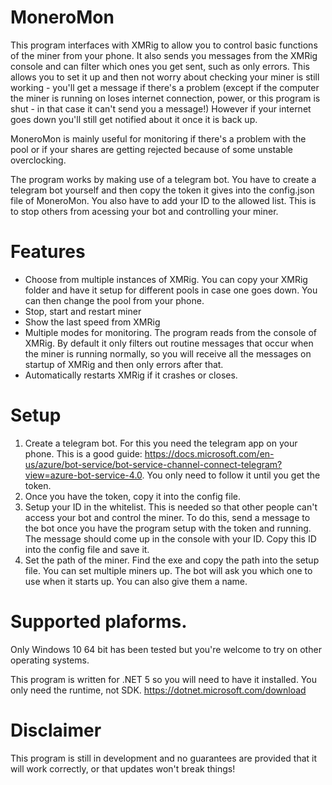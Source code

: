 # MoneroMon
This program interfaces with XMRig to allow you to control basic functions of the miner from your phone. It also sends you messages from the XMRig console and can filter which ones you get sent, such as only errors. This allows you to set it up and then not worry about checking your miner is still working - you'll get a message if there's a problem (except if the computer the miner is running on loses internet connection, power, or this program is shut - in that case it can't send you a message!) However if your internet goes down you'll still get notified about it once it is back up.

MoneroMon is mainly useful for monitoring if there's a problem with the pool or if your shares are getting rejected because of some unstable overclocking. 

The program works by making use of a telegram bot. You have to create a telegram bot yourself and then copy the token it gives into the config.json file of MoneroMon. You also have to add your ID to the allowed list. This is to stop others from acessing your bot and controlling your miner. 

# Features
- Choose from multiple instances of XMRig. You can copy your XMRig folder and have it setup for different pools in case one goes down. You can then change the pool from your phone.
- Stop, start and restart miner
- Show the last speed from XMRig
- Multiple modes for monitoring. The program reads from the console of XMRig. By default it only filters out routine messages that occur when the miner is running normally, so you will receive all the messages on startup of XMRig and then only errors after that.
- Automatically restarts XMRig if it crashes or closes.

# Setup
1. Create a telegram bot. For this you need the telegram app on your phone. This is a good guide: https://docs.microsoft.com/en-us/azure/bot-service/bot-service-channel-connect-telegram?view=azure-bot-service-4.0. You only need to follow it until you get the token.
2. Once you have the token, copy it into the config file.
3. Setup your ID in the whitelist. This is needed so that other people can't access your bot and control the miner. To do this, send a message to the bot once you have the program setup with the token and running. The message should come up in the console with your ID. Copy this ID into the config file and save it. 
3. Set the path of the miner. Find the exe and copy the path into the setup file. You can set multiple miners up. The bot will ask you which one to use when it starts up. You can also give them a name.

# Supported plaforms.
Only Windows 10 64 bit has been tested but you're welcome to try on other operating systems.

This program is written for .NET 5 so you will need to have it installed. You only need the runtime, not SDK. https://dotnet.microsoft.com/download

# Disclaimer
This program is still in development and no guarantees are provided that it will work correctly, or that updates won't break things!
